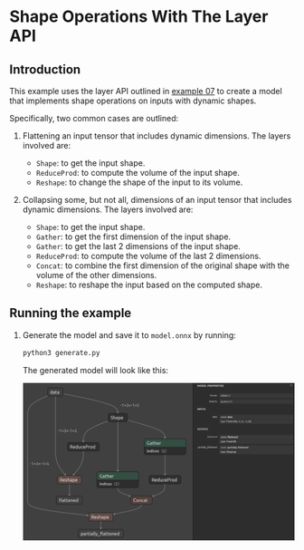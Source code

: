 # Shape Operations With The Layer API

## Introduction

This example uses the layer API outlined in [example 07](../07_creating_a_model_with_the_layer_api/)
to create a model that implements shape operations on inputs with dynamic shapes.

Specifically, two common cases are outlined:

1. Flattening an input tensor that includes dynamic dimensions. The layers involved are:
    - `Shape`: to get the input shape.
    - `ReduceProd`: to compute the volume of the input shape.
    - `Reshape`: to change the shape of the input to its volume.

2. Collapsing some, but not all, dimensions of an input tensor that includes dynamic dimensions. The layers involved are:
    - `Shape`: to get the input shape.
    - `Gather`: to get the first dimension of the input shape.
    - `Gather`: to get the last 2 dimensions of the input shape.
    - `ReduceProd`: to compute the volume of the last 2 dimensions.
    - `Concat`: to combine the first dimension of the original shape with the volume of the other dimensions.
    - `Reshape`: to reshape the input based on the computed shape.

## Running the example

1. Generate the model and save it to `model.onnx` by running:
    ```bash
    python3 generate.py
    ```

    The generated model will look like this:

    ![../resources/09_model.onnx.png](../resources/09_model.onnx.png)
